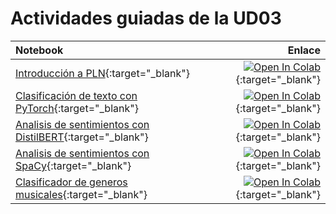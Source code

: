 # Actividades guiadas de la UD03

| Notebook                                                      |                                                                                                                                                                                                      Enlace |
|:-------------------------------------------------------------|------------------------------------------------------------------------------------------------------------------------------------------------------------------------------------------------------------:|
| [Introducción a PLN](https://github.com/martinezpenya/MIA-IABD-2425/blob/main/UD03/notebooks/1.-introduccio_nlp_ES.ipynb){:target="_blank"}      |       [![Open In Colab](https://colab.research.google.com/assets/colab-badge.svg)](https://colab.research.google.com/github/martinezpenya/MIA-IABD-2425/blob/main/UD03/notebooks/1.-introduccio_nlp_ES.ipynb){:target="_blank"} |
| [Clasificación de texto con PyTorch](https://github.com/martinezpenya/MIA-IABD-2425/blob/main/UD03/notebooks/2.-classificacio_text_torch_ES.ipynb){:target="_blank"}      |       [![Open In Colab](https://colab.research.google.com/assets/colab-badge.svg)](https://colab.research.google.com/github/martinezpenya/MIA-IABD-2425/blob/main/UD03/notebooks/2.-classificacio_text_torch_ES.ipynb){:target="_blank"} |
| [Analisis de sentimientos con DistilBERT](https://github.com/martinezpenya/MIA-IABD-2425/blob/main/UD03/notebooks/3.-models_llenguatge_ES.ipynb){:target="_blank"}      |       [![Open In Colab](https://colab.research.google.com/assets/colab-badge.svg)](https://colab.research.google.com/github/martinezpenya/MIA-IABD-2425/blob/main/UD03/notebooks/3.-models_llenguatge_ES.ipynb){:target="_blank"} |
| [Analisis de sentimientos con SpaCy](https://github.com/martinezpenya/MIA-IABD-2425/blob/main/UD03/notebooks/3.5.-Spacy_Primeros_Pasos.ipynb){:target="_blank"}      |       [![Open In Colab](https://colab.research.google.com/assets/colab-badge.svg)](https://colab.research.google.com/github/martinezpenya/MIA-IABD-2425/blob/main/UD03/notebooks/3.5.-Spacy_Primeros_Pasos.ipynb){:target="_blank"} |
| [Clasificador de generos musicales](https://github.com/martinezpenya/MIA-IABD-2425/blob/main/UD03/notebooks/4.-classificador_generes_musicals_ES.ipynb){:target="_blank"}      |       [![Open In Colab](https://colab.research.google.com/assets/colab-badge.svg)](https://colab.research.google.com/github/martinezpenya/MIA-IABD-2425/blob/main/UD03/notebooks/4.-classificador_generes_musicals_ES.ipynb){:target="_blank"} |